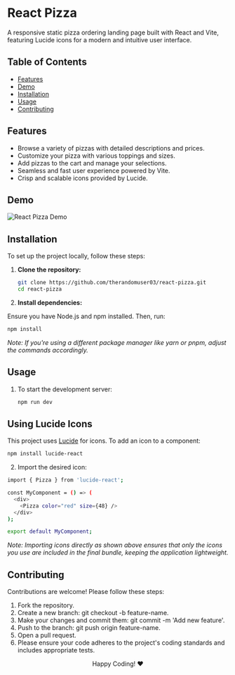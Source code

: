 # React Pizza

A responsive static pizza ordering landing page built with React and Vite, featuring Lucide icons for a modern and intuitive user interface.

## Table of Contents

- [Features](#features)
- [Demo](#demo)
- [Installation](#installation)
- [Usage](#usage)
- [Contributing](#contributing)

## Features

- Browse a variety of pizzas with detailed descriptions and prices.
- Customize your pizza with various toppings and sizes.
- Add pizzas to the cart and manage your selections.
- Seamless and fast user experience powered by Vite.
- Crisp and scalable icons provided by Lucide.

## Demo

![React Pizza Demo](https://github.com/user-attachments/assets/6a93dc3a-c659-4a86-9824-e93b22f52f6e)

## Installation

To set up the project locally, follow these steps:

1. **Clone the repository:**

   ```bash
   git clone https://github.com/therandomuser03/react-pizza.git
   cd react-pizza
   ```
2. **Install dependencies:**

Ensure you have Node.js and npm installed. Then, run:

```bash
npm install
```
*Note: If you're using a different package manager like yarn or pnpm, adjust the commands accordingly.*


## Usage

1. To start the development server:
   
   ```bash
   npm run dev
   ```

## Using Lucide Icons

This project uses [Lucide](https://lucide.dev/) for icons. To add an icon to a component:

```bash
npm install lucide-react
```

2. Import the desired icon:

```bash
import { Pizza } from 'lucide-react';

const MyComponent = () => (
  <div>
    <Pizza color="red" size={48} />
  </div>
);

export default MyComponent;
```
*Note: Importing icons directly as shown above ensures that only the icons you use are included in the final bundle, keeping the application lightweight.*


## Contributing

Contributions are welcome! Please follow these steps:

1. Fork the repository.
2. Create a new branch: git checkout -b feature-name.
3. Make your changes and commit them: git commit -m 'Add new feature'.
4. Push to the branch: git push origin feature-name.
5. Open a pull request.
6. Please ensure your code adheres to the project's coding standards and includes appropriate tests.


<p align="center">
   Happy Coding! ❤️
</p>
